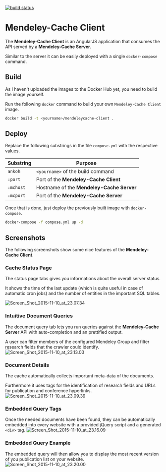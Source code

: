 [![build status](https://gitlab.kohn.io/ci/projects/44/status.png?ref=master)](https://gitlab.kohn.io/ci/projects/44?ref=master)

# Mendeley-Cache Client

The **Mendeley-Cache Client** is an AngularJS application that consumes the API served by a **Mendeley-Cache Server**.

Similar to the server it can be easily deployed with a single ```docker-compose``` command.

## Build
As I haven't uploaded the images to the Docker Hub yet, you need to build the image yourself.

Run the following ```docker``` command to build your own ```Mendeley-Cache Client``` image.

```bash
docker build -t <yourname>/mendeleycache-client .
```
## Deploy
Replace the following substrings in the file ```compose.yml``` with the respective values.


Substring | Purpose
--- | ---
```ankoh``` | ```<yourname>``` of the build command
```:port``` | Port of the **Mendeley-Cache Client**
```:mchost``` | Hostname of the **Mendeley-Cache Server**
```:mcport``` | Port of the **Mendeley-Cache Server**

Once that is done, just deploy the previously built image with ```docker-compose```.

```bash
docker-compose -f compose.yml up -d
```

## Screenshots

The following screenshots show some nice features of the **Mendeley-Cache Client**.

### Cache Status Page
The status page tabs gives you informations about the overall server status.

It shows the time of the last update (which is quite useful in case of automatic cron jobs) and the number of entities in the important SQL tables.

![Screen_Shot_2015-11-10_at_23.07.34](https://gitlab.kohn.io/mendeley-cache/client/uploads/a14239bbbbac2b1019759f580ab03420/Screen_Shot_2015-11-10_at_23.07.34.png)

### Intuitive Document Queries
The document query tab lets you run queries against the **Mendeley-Cache Server** API with auto-completion and an prettified output.

A user can filter members of the configured Mendeley Group and filter research fields that the crawler could identify.
![Screen_Shot_2015-11-10_at_23.13.03](https://gitlab.kohn.io/mendeley-cache/client/uploads/3e7080fe29cbd182cfa6d8398f580172/Screen_Shot_2015-11-10_at_23.13.03.png)

### Document Details
The cache automatically collects important meta-data of the documents.

Furthermore it uses tags for the identification of research fields and URLs for publication and conference hyperlinks.
![Screen_Shot_2015-11-10_at_23.09.39](https://gitlab.kohn.io/mendeley-cache/client/uploads/7b8ecae51b5619467f155756b00ff961/Screen_Shot_2015-11-10_at_23.09.39.png)

### Embedded Query Tags
Once the needed documents have been found, they can be automatically embedded into every website with a provided jQuery script and a generated ```<div>``` tag.
![Screen_Shot_2015-11-10_at_23.16.09](https://gitlab.kohn.io/mendeley-cache/client/uploads/cf8f106d2b7826a5d1d3105d1f9cdcc9/Screen_Shot_2015-11-10_at_23.16.09.png)

### Embedded Query Example
The embedded query will then allow you to display the most recent version of you publication list on your website.
![Screen_Shot_2015-11-10_at_23.20.00](https://gitlab.kohn.io/mendeley-cache/client/uploads/45d025e44951a1e8c25b8ce3c658fc1c/Screen_Shot_2015-11-10_at_23.20.00.png)